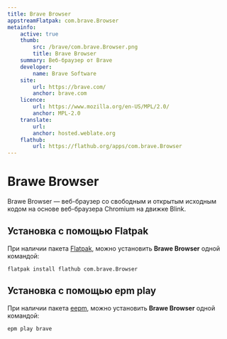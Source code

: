 ```yaml
---
title: Brave Browser
appstreamFlatpak: com.brave.Browser
metainfo:
    active: true
    thumb:
        src: /brave/com.brave.Browser.png
        title: Brave Browser
    summary: Веб-браузер от Brave
    developer: 
        name: Brave Software
    site:
        url: https://brave.com/
        anchor: brave.com
    licence:
        url: https://www.mozilla.org/en-US/MPL/2.0/
        anchor: MPL-2.0
    translate:
        url: 
        anchor: hosted.weblate.org
    flathub:
        url: https://flathub.org/apps/com.brave.Browser
---
```


# Brawe Browser

Brawe Browser — веб-браузер со свободным и открытым исходным кодом на основе веб-браузера Chromium на движке Blink.

## Установка с помощью Flatpak

При наличии пакета [Flatpak](/flatpak), можно установить **Brawe Browser** одной командой:

```shell
flatpak install flathub com.brave.Browser
```
<!--@include: ./parts/install/software-flatpak.md-->

<!--@include: ./parts/warns/unpriveleged-spases.md -->

## Установка c помощью epm play <Badge type="danger" text="Неофициальная сборка" />

При наличии пакета [eepm](/epm), можно установить **Brawe Browser** одной командой:

```shell
epm play brave
```